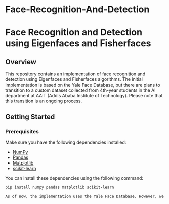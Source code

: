 # Face-Recognition-And-Detection
# Face Recognition and Detection using Eigenfaces and Fisherfaces

## Overview

This repository contains an implementation of face recognition and detection using Eigenfaces and Fisherfaces algorithms. The initial implementation is based on the Yale Face Database, but there are plans to transition to a custom dataset collected from 4th-year students in the AI department at AAiT (Addis Ababa Institute of Technology). Please note that this transition is an ongoing process.

## Getting Started

### Prerequisites

Make sure you have the following dependencies installed:

- [NumPy](https://numpy.org/)
- [Pandas](https://pandas.pydata.org/)
- [Matplotlib](https://matplotlib.org/)
- [scikit-learn](https://scikit-learn.org/)

You can install these dependencies using the following command:

```bash
pip install numpy pandas matplotlib scikit-learn

As of now, the implementation uses the Yale Face Database. However, we are actively collecting a new dataset from 4th-year students in the AI department at AAiT. The dataset will be incorporated into the project once the collection process is complete.
